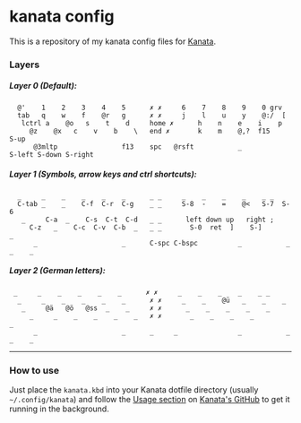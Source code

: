 # kanata config
This is a repository of my kanata config files for [Kanata](https://github.com/jtroo/kanata). 




### Layers
##### Layer 0 (Default):
```
  @'    1    2    3    4    5      ✗ ✗     6    7    8    9    0 grv             
  tab   q    w    f    @r   g      ✗ ✗     j    l    u    y    @:/  [            
   lctrl a    @o   s    t    d     home ✗      h    n    e    i    p
     @z    @x   c    v    b    \   end ✗       k    m    @,?  f15            S-up
      @3mltp                f13    spc   @rsft           _           S-left S-down S-right

```

##### Layer 1 (Symbols, arrow keys and ctrl shortcuts):

```
  _     _    _    _    _    _      _ _     _    _    _    _    _ _             
  C-tab _    _    C-f  C-r  C-g    _ _     S-8  -    =    @<   S-7  S-6        
   _     C-a  _    C-s  C-t  C-d   _ _      left down up   right ;
     C-z   _    C-c  C-v  C-b  _   _ _       S-0  ret  ]    S-]            _
      _                     _      C-spc C-bspc          _           _    _    _
```


##### Layer 2 (German letters):
```
 _     _    _    _    _    _      ✗ ✗     _    _    _    _    _ _              
  _     _    _    _    _    _      ✗ ✗     _    _    @ü   _    _    _ 
   _     @ä   @ö   @ss  _    _     ✗ ✗      _    _    _    _    _
     _     _    _    _    _    _   ✗ ✗       _    _    _    _              _
      _                     _      _     _               _           _    _    _
```



---
### How to use

Just place the `kanata.kbd` into your Kanata dotfile directory (usually `~/.config/kanata`) and follow the [Usage section](https://github.com/jtroo/kanata?tab=readme-ov-file#usage) on [Kanata's GitHub](https://github.com/jtroo/kanata) to get it running in the background.

